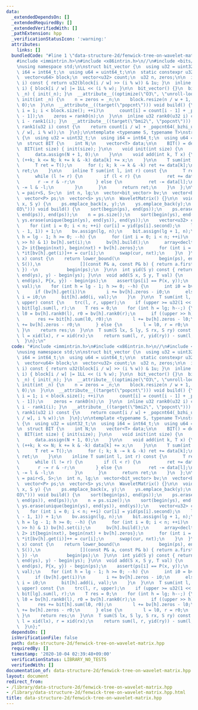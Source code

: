 ```yaml
---
data:
  _extendedDependsOn: []
  _extendedRequiredBy: []
  _extendedVerifiedWith: []
  _pathExtension: hpp
  _verificationStatusIcon: ':warning:'
  attributes:
    links: []
  bundledCode: "#line 1 \"data-structure-2d/fenwick-tree-on-wavelet-matrix.hpp\"\n\
    #include <immintrin.h>\n#include <x86intrin.h>\n//\n#include <bits/stdc++.h>\n\
    \nusing namespace std;\n\nstruct bit_vector {\n  using u32 = uint32_t;\n  using\
    \ i64 = int64_t;\n  using u64 = uint64_t;\n\n  static constexpr u32 w = 64;\n\
    \  vector<u64> block;\n  vector<u32> count;\n  u32 n, zeros;\n\n  inline u32 get(u32\
    \ i) const { return u32(block[i / w] >> (i % w)) & 1u; }\n  inline void set(u32\
    \ i) { block[i / w] |= 1LL << (i % w); }\n\n  bit_vector() {}\n  bit_vector(int\
    \ _n) { init(_n); }\n  __attribute__((optimize(\"O3\", \"unroll-loops\"))) void\
    \ init(int _n) {\n    n = zeros = _n;\n    block.resize(n / w + 1, 0);\n    count.resize(block.size(),\
    \ 0);\n  }\n\n  __attribute__((target(\"popcnt\"))) void build() {\n    for (u32\
    \ i = 1; i < block.size(); ++i)\n      count[i] = count[i - 1] + _popcnt64(block[i\
    \ - 1]);\n    zeros = rank0(n);\n  }\n\n  inline u32 rank0(u32 i) const { return\
    \ i - rank1(i); }\n  __attribute__((target(\"bmi2\", \"popcnt\"))) inline u32\
    \ rank1(u32 i) const {\n    return count[i / w] + _popcnt64(_bzhi_u64(block[i\
    \ / w], i % w));\n  }\n};\n\ntemplate <typename S, typename T>\nstruct WaveletMatrix\
    \ {\n  using u32 = uint32_t;\n  using i64 = int64_t;\n  using u64 = uint64_t;\n\
    \n  struct BIT {\n    int N;\n    vector<T> data;\n\n    BIT() = default;\n  \
    \  BIT(int size) { init(size); }\n\n    void init(int size) {\n      N = size;\n\
    \      data.assign(N + 1, 0);\n    }\n\n    void add(int k, T x) {\n      for\
    \ (++k; k <= N; k += k & -k) data[k] += x;\n    }\n\n    T sum(int k) const {\n\
    \      T ret = T();\n      for (; k; k -= k & -k) ret += data[k];\n      return\
    \ ret;\n    }\n\n    inline T sum(int l, int r) const {\n      T ret = T();\n\
    \      while (l != r) {\n        if (l < r) {\n          ret += data[r];\n   \
    \       r -= r & -r;\n        } else {\n          ret -= data[l];\n          l\
    \ -= l & -l;\n        }\n      }\n      return ret;\n    }\n  };\n\n  using P\
    \ = pair<S, S>;\n  int n, lg;\n  vector<bit_vector> bv;\n  vector<BIT> bit;\n\
    \  vector<P> ps;\n  vector<S> ys;\n\n  WaveletMatrix() {}\n\n  void add_point(S\
    \ x, S y) {\n    ps.emplace_back(x, y);\n    ys.emplace_back(y);\n  }\n\n  __attribute__((optimize(\"\
    O3\"))) void build() {\n    sort(begin(ps), end(ps));\n    ps.erase(unique(begin(ps),\
    \ end(ps)), end(ps));\n    n = ps.size();\n    sort(begin(ys), end(ys));\n   \
    \ ys.erase(unique(begin(ys), end(ys)), end(ys));\n    vector<u32> cur(n), nxt(n);\n\
    \    for (int i = 0; i < n; ++i) cur[i] = yid(ps[i].second);\n    lg = __lg(max(int(n)\
    \ - 1, 1)) + 1;\n    bv.assign(lg, n);\n    bit.assign(lg + 1, n);\n    for (int\
    \ h = lg - 1; h >= 0; --h) {\n      for (int i = 0; i < n; ++i)\n        if ((cur[i]\
    \ >> h) & 1) bv[h].set(i);\n      bv[h].build();\n      array<decltype(begin(nxt)),\
    \ 2> it{begin(nxt), begin(nxt) + bv[h].zeros};\n      for (int i = 0; i < n; ++i)\
    \ *it[bv[h].get(i)]++ = cur[i];\n      swap(cur, nxt);\n    }\n  }\n\n  int xid(S\
    \ x) const {\n    return lower_bound(\n               begin(ps), end(ps), make_pair(x,\
    \ S()),\n               [](const P& a, const P& b) { return a.first < b.first;\
    \ }) -\n           begin(ps);\n  }\n\n  int yid(S y) const { return lower_bound(begin(ys),\
    \ end(ys), y) - begin(ys); }\n\n  void add(S x, S y, T val) {\n    int i = lower_bound(begin(ps),\
    \ end(ps), P{x, y}) - begin(ps);\n    assert(ps[i] == P(x, y));\n    bit[lg].add(i,\
    \ val);\n    for (int h = lg - 1; h >= 0; --h) {\n      int i0 = bv[h].rank0(i);\n\
    \      if (bv[h].get(i))\n        i += bv[h].zeros - i0;\n      else\n       \
    \ i = i0;\n      bit[h].add(i, val);\n    }\n  }\n\n  T sum(int l, int r, u32\
    \ upper) const {\n    trc(l, r, upper);\n    if (upper >= u32(1 << lg)) return\
    \ bit[lg].sum(l, r);\n    T res = 0;\n    for (int h = lg; h--;) {\n      int\
    \ l0 = bv[h].rank0(l), r0 = bv[h].rank0(r);\n      if ((upper >> h) & 1) {\n \
    \       res += bit[h].sum(l0, r0);\n        l += bv[h].zeros - l0;\n        r\
    \ += bv[h].zeros - r0;\n      } else {\n        l = l0, r = r0;\n      }\n   \
    \ }\n    return res;\n  }\n\n  T sum(S lx, S ly, S rx, S ry) const {\n    int\
    \ l = xid(lx), r = xid(rx);\n    return sum(l, r, yid(ry)) - sum(l, r, yid(ly));\n\
    \  }\n};\n"
  code: "#include <immintrin.h>\n#include <x86intrin.h>\n//\n#include <bits/stdc++.h>\n\
    \nusing namespace std;\n\nstruct bit_vector {\n  using u32 = uint32_t;\n  using\
    \ i64 = int64_t;\n  using u64 = uint64_t;\n\n  static constexpr u32 w = 64;\n\
    \  vector<u64> block;\n  vector<u32> count;\n  u32 n, zeros;\n\n  inline u32 get(u32\
    \ i) const { return u32(block[i / w] >> (i % w)) & 1u; }\n  inline void set(u32\
    \ i) { block[i / w] |= 1LL << (i % w); }\n\n  bit_vector() {}\n  bit_vector(int\
    \ _n) { init(_n); }\n  __attribute__((optimize(\"O3\", \"unroll-loops\"))) void\
    \ init(int _n) {\n    n = zeros = _n;\n    block.resize(n / w + 1, 0);\n    count.resize(block.size(),\
    \ 0);\n  }\n\n  __attribute__((target(\"popcnt\"))) void build() {\n    for (u32\
    \ i = 1; i < block.size(); ++i)\n      count[i] = count[i - 1] + _popcnt64(block[i\
    \ - 1]);\n    zeros = rank0(n);\n  }\n\n  inline u32 rank0(u32 i) const { return\
    \ i - rank1(i); }\n  __attribute__((target(\"bmi2\", \"popcnt\"))) inline u32\
    \ rank1(u32 i) const {\n    return count[i / w] + _popcnt64(_bzhi_u64(block[i\
    \ / w], i % w));\n  }\n};\n\ntemplate <typename S, typename T>\nstruct WaveletMatrix\
    \ {\n  using u32 = uint32_t;\n  using i64 = int64_t;\n  using u64 = uint64_t;\n\
    \n  struct BIT {\n    int N;\n    vector<T> data;\n\n    BIT() = default;\n  \
    \  BIT(int size) { init(size); }\n\n    void init(int size) {\n      N = size;\n\
    \      data.assign(N + 1, 0);\n    }\n\n    void add(int k, T x) {\n      for\
    \ (++k; k <= N; k += k & -k) data[k] += x;\n    }\n\n    T sum(int k) const {\n\
    \      T ret = T();\n      for (; k; k -= k & -k) ret += data[k];\n      return\
    \ ret;\n    }\n\n    inline T sum(int l, int r) const {\n      T ret = T();\n\
    \      while (l != r) {\n        if (l < r) {\n          ret += data[r];\n   \
    \       r -= r & -r;\n        } else {\n          ret -= data[l];\n          l\
    \ -= l & -l;\n        }\n      }\n      return ret;\n    }\n  };\n\n  using P\
    \ = pair<S, S>;\n  int n, lg;\n  vector<bit_vector> bv;\n  vector<BIT> bit;\n\
    \  vector<P> ps;\n  vector<S> ys;\n\n  WaveletMatrix() {}\n\n  void add_point(S\
    \ x, S y) {\n    ps.emplace_back(x, y);\n    ys.emplace_back(y);\n  }\n\n  __attribute__((optimize(\"\
    O3\"))) void build() {\n    sort(begin(ps), end(ps));\n    ps.erase(unique(begin(ps),\
    \ end(ps)), end(ps));\n    n = ps.size();\n    sort(begin(ys), end(ys));\n   \
    \ ys.erase(unique(begin(ys), end(ys)), end(ys));\n    vector<u32> cur(n), nxt(n);\n\
    \    for (int i = 0; i < n; ++i) cur[i] = yid(ps[i].second);\n    lg = __lg(max(int(n)\
    \ - 1, 1)) + 1;\n    bv.assign(lg, n);\n    bit.assign(lg + 1, n);\n    for (int\
    \ h = lg - 1; h >= 0; --h) {\n      for (int i = 0; i < n; ++i)\n        if ((cur[i]\
    \ >> h) & 1) bv[h].set(i);\n      bv[h].build();\n      array<decltype(begin(nxt)),\
    \ 2> it{begin(nxt), begin(nxt) + bv[h].zeros};\n      for (int i = 0; i < n; ++i)\
    \ *it[bv[h].get(i)]++ = cur[i];\n      swap(cur, nxt);\n    }\n  }\n\n  int xid(S\
    \ x) const {\n    return lower_bound(\n               begin(ps), end(ps), make_pair(x,\
    \ S()),\n               [](const P& a, const P& b) { return a.first < b.first;\
    \ }) -\n           begin(ps);\n  }\n\n  int yid(S y) const { return lower_bound(begin(ys),\
    \ end(ys), y) - begin(ys); }\n\n  void add(S x, S y, T val) {\n    int i = lower_bound(begin(ps),\
    \ end(ps), P{x, y}) - begin(ps);\n    assert(ps[i] == P(x, y));\n    bit[lg].add(i,\
    \ val);\n    for (int h = lg - 1; h >= 0; --h) {\n      int i0 = bv[h].rank0(i);\n\
    \      if (bv[h].get(i))\n        i += bv[h].zeros - i0;\n      else\n       \
    \ i = i0;\n      bit[h].add(i, val);\n    }\n  }\n\n  T sum(int l, int r, u32\
    \ upper) const {\n    trc(l, r, upper);\n    if (upper >= u32(1 << lg)) return\
    \ bit[lg].sum(l, r);\n    T res = 0;\n    for (int h = lg; h--;) {\n      int\
    \ l0 = bv[h].rank0(l), r0 = bv[h].rank0(r);\n      if ((upper >> h) & 1) {\n \
    \       res += bit[h].sum(l0, r0);\n        l += bv[h].zeros - l0;\n        r\
    \ += bv[h].zeros - r0;\n      } else {\n        l = l0, r = r0;\n      }\n   \
    \ }\n    return res;\n  }\n\n  T sum(S lx, S ly, S rx, S ry) const {\n    int\
    \ l = xid(lx), r = xid(rx);\n    return sum(l, r, yid(ry)) - sum(l, r, yid(ly));\n\
    \  }\n};"
  dependsOn: []
  isVerificationFile: false
  path: data-structure-2d/fenwick-tree-on-wavelet-matrix.hpp
  requiredBy: []
  timestamp: '2020-10-04 02:39:48+09:00'
  verificationStatus: LIBRARY_NO_TESTS
  verifiedWith: []
documentation_of: data-structure-2d/fenwick-tree-on-wavelet-matrix.hpp
layout: document
redirect_from:
- /library/data-structure-2d/fenwick-tree-on-wavelet-matrix.hpp
- /library/data-structure-2d/fenwick-tree-on-wavelet-matrix.hpp.html
title: data-structure-2d/fenwick-tree-on-wavelet-matrix.hpp
---
```

